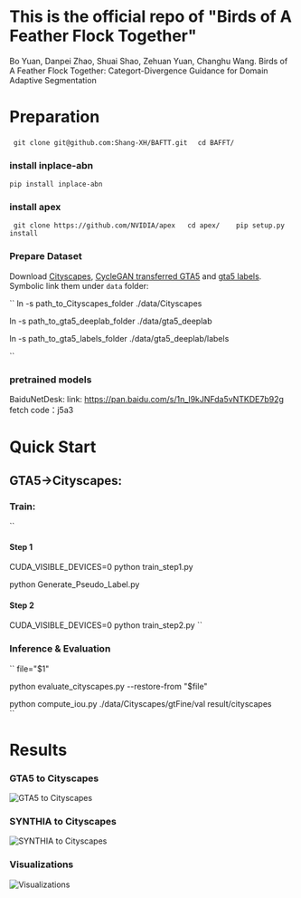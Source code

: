 # This is the official repo of "Birds of A Feather Flock Together"

Bo Yuan, Danpei Zhao, Shuai Shao, Zehuan Yuan, Changhu Wang. Birds of A Feather Flock Together: Categort-Divergence Guidance for Domain Adaptive Segmentation



# Preparation

`` 
git clone git@github.com:Shang-XH/BAFTT.git 
`` 
`` 
cd BAFFT/  
``

### install inplace-abn
``
pip install inplace-abn
``

### install apex

`` 
git clone https://github.com/NVIDIA/apex  
cd apex/   
pip setup.py install 
``

### Prepare Dataset

Download [Cityscapes](https://www.cityscapes-dataset.com/), [CycleGAN transferred GTA5](https://drive.google.com/open?id=1OBvYVz2ND4ipdfnkhSaseT8yu2ru5n5l) and [gta5 labels](https://drive.google.com/file/d/11E42F_4InoZTnoATi-Ob1yEHfz7lfZWg/view?usp=sharing). Symbolic link them under ``data`` folder: 

``
ln -s path_to_Cityscapes_folder ./data/Cityscapes    

ln -s path_to_gta5_deeplab_folder ./data/gta5_deeplab     

ln -s path_to_gta5_labels_folder ./data/gta5_deeplab/labels     

``


### pretrained models
BaiduNetDesk:
link: https://pan.baidu.com/s/1n_l9kJNFda5vNTKDE7b92g 
fetch code：j5a3 

# Quick Start
## GTA5→Cityscapes:
### Train: 

``
#### Step 1
CUDA_VISIBLE_DEVICES=0 python train_step1.py

python Generate_Pseudo_Label.py 
#### Step 2
CUDA_VISIBLE_DEVICES=0 python train_step2.py 
``

### Inference & Evaluation

``
file="$1"   

python evaluate_cityscapes.py --restore-from "$file" 

python compute_iou.py ./data/Cityscapes/gtFine/val result/cityscapes  
``


# Results
### GTA5 to Cityscapes
![GTA5 to Cityscapes](https://github.com/Shang-XH/BAFFT/tree/main/illustration/GTA5toCityscapes.png)
### SYNTHIA to Cityscapes
![SYNTHIA to Cityscapes](https://github.com/Shang-XH/BAFFT/tree/main/illustration/SYNTHIAtoCityscapes.png)
### Visualizations
![Visualizations](https://github.com/Shang-XH/BAFFT/tree/main/illustration/visualization.png)

